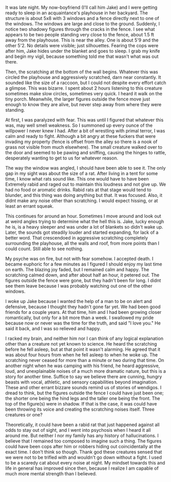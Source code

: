 It was late night. My now-boyfriend (I'll call him Jake) and I were getting ready to sleep in an acquaintance's playhouse in her backyard. The structure is about 5x8 with 3 windows and a fence directly next to one of the windows. The windows are large and close to the ground. Suddenly, I notice two shadowy figures through the cracks in the fence.  I see what appears to be two people standing very close to the fence, about 1.5 ft away from the playhouse. This is near the alley. One is about 5'9 and the other 5'2. No details were visible; just silhouettes. Fearing the cops were after him, Jake hides under the blanket and goes to sleep. I grab my knife and begin my vigil, because something told me that wasn't what was out there.

Then, the scratching at the bottom of the wall begins. Whatever this was circled the playhouse and aggressively scratched, darn near constantly. It sounded like the size of a raccoon, but I could not despite every effort catch a glimpse. This was bizarre. I spent about 2 hours listening to this creature sometimes make slow circles, sometimes very quick. I heard it walk on the tiny porch. Meanwhile, the larger figures outside the fence move just enough to know they are alive, but never step away from where they were standing. 

At first, I was paralyzed with fear. This was until I figured that whatever this was, may well smell weakness. So I summoned up every ounce of the willpower I never knew I had. After a bit of wrestling with primal terror, I was calm and ready to fight. Although a bit angry at these fuckers that were invading my property (fence is offset from the alley so there is a nook of grass not visible from much elsewhere). The small creature walked over to the door and seemed to be pawing and sniffing, causing the hinges to rattle, desperately wanting to get to us for whatever reason. 

The way the window was angled, I should have been able to see it. The only gap in my sight was about the size of a rat. After living in a tent for some time, I know what rats sound like. This one would have to have been Extremely rabid and raged out to maintain this loudness and not give up. We had no food or aromatic drinks. Rabid rats at that stage would tend to blunder, and this thing was doing anything but that. It was focused. Also, it didnt make any noise other than scratching. I would expect hissing, or at least an errant squeak. 

This continues for around an hour. Sometimes I move around and look out at weird angles trying to determine what the hell this is. Jake, lucky enough he is, is a heavy sleeper and was under a lot of blankets so didn't wake up. Later, the sounds got steadily louder and started expanding, for lack of a better word. That crescendoed in aggressive scratching completely surrounding the playhouse, all the walls and roof, from more points than I could count. Still able to see nothing.

My psyche was on fire, but not with fear somehow. I accepted death. I became euphoric for a few minutes as I figured I should enjoy my last time on earth. The blazing joy faded, but I remained calm and happy. The scratching calmed down, and after about half an hour, it petered out. The figures outside the fence were gone, but they hadn't been for long. I didnt see them leave because I was probably watching out one of the other windows.

I woke up Jake because I wanted the help of a man to be on alert and defensive, because I thought they hadn't gone far yet. We had been good friends for a couple years. At that time, him and I had been growing closer romantically, but only for a bit more than a week. I swallowed my pride because now or never was the time for the truth, and said "I love you." He said it back, and I was so relieved and happy. 

I racked my brain, and neither him nor I can think of any logical explanation other than a creature not yet known to science. He heard the scratching before he fell asleep, but at that point it wasn't alarming. He agreed that it was about four hours from when he fell asleep to when he woke up. The scratching never ceased for more than a minute or two during that time. On another night when he was camping with his friend, he heard aggressive, loud, and unexplainable noises of a much more dramatic nature, but this is a story for another time. Suffice to say we believe there are cunning, hungry beasts with vocal, athletic, and sensory capabilities beyond imagination.  These and other errant bizzare sounds remind us of stories of wendigos. I dread to think, but the figures outside the fence I could have just been one; the shorter one being the hind legs and the taller one being the front. The top of the figure(s) were in shadow. If that is the case, it was could have been throwing its voice and creating the scratching noises itself. Three creatures or one?

Theoretically, it could have been a rabid rat that just happened against all odds to stay out of sight, and I went into psychosis when I heard it all around me. But neither I nor my family has any history of hallucinations. I believe that I remained too composed to imagine such a thing. The figures could have been cops after him or robbers hiding out coincidentally at the exact time. I don't think so though. Thank god these creatures sensed that we were not to be trifled with and wouldn't go down without a fight. I used to be a scaredy cat about every noise at night. My mindset towards this and life in general has improved since then, because I realize I am capable of much more mental strength than I believed.